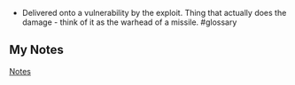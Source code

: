 - Delivered onto a vulnerability by the exploit. Thing that actually does the damage - think of it as the warhead of a missile. #glossary 
## My Notes
[Notes](mynotes/payloads-notes.md)
